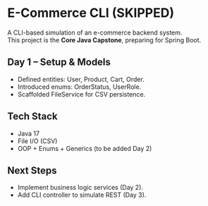 # E-Commerce CLI (SKIPPED)

A CLI-based simulation of an e-commerce backend system.  
This project is the **Core Java Capstone**, preparing for Spring Boot.

## Day 1 – Setup & Models

- Defined entities: User, Product, Cart, Order.
- Introduced enums: OrderStatus, UserRole.
- Scaffolded FileService for CSV persistence.

## Tech Stack

- Java 17
- File I/O (CSV)
- OOP + Enums + Generics (to be added Day 2)

## Next Steps

- Implement business logic services (Day 2).
- Add CLI controller to simulate REST (Day 3).